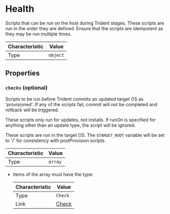 <!-- THIS FILE IS AUTOMATICALLY GENERATED BY DOCBUILDER, DO NOT EDIT MANUALLY! -->

# Health

Scripts that can be run on the host during Trident stages. These scripts are run in the order they are defined. Ensure that the scripts are idempotent as they may be run multiple times.

| Characteristic | Value    |
| -------------- | -------- |
| Type           | `object` |

## Properties

### `checks` (optional)

Scripts to be run before Trident commits an updated target OS as 'provisioned'.  If any of the scripts fail, commit will not be completed and rollback will be triggered.

These scripts only run for updates, not installs. If runOn is specified for anything other than an update type, the script will be ignored.

These scripts are run in the target OS. The `$TARGET_ROOT` variable will be set to '/' for consistency with postProvision scripts.

| Characteristic | Value   |
| -------------- | ------- |
| Type           | `array` |

- Items of the array must have the type:

   | Characteristic | Value               |
   | -------------- | ------------------- |
   | Type           | `Check`             |
   | Link           | [Check](./Check.md) |

